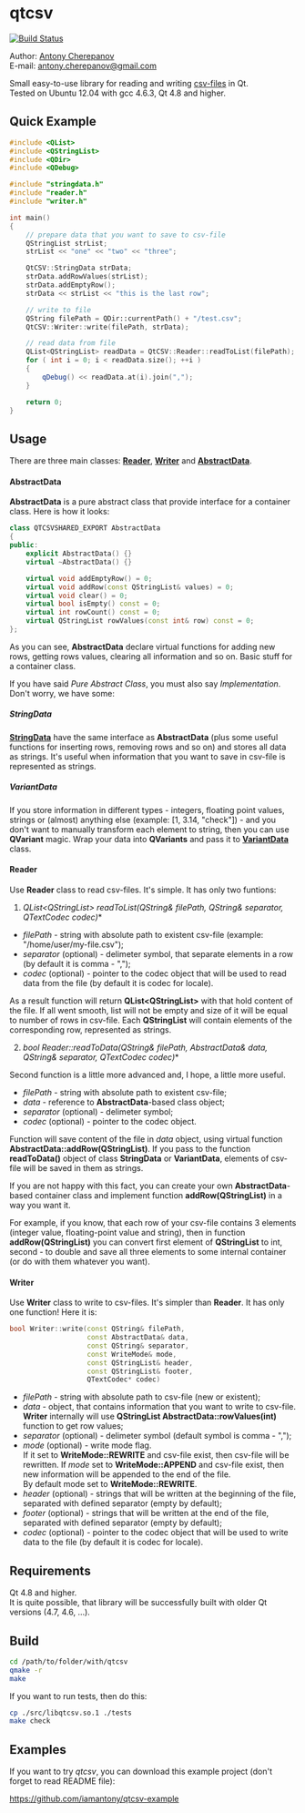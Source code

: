 # qtcsv

[![Build Status](https://travis-ci.org/iamantony/qtcsv.svg?branch=master)](https://travis-ci.org/iamantony/qtcsv)

Author: [Antony Cherepanov][1]  
E-mail: antony.cherepanov@gmail.com

Small easy-to-use library for reading and writing [csv-files][2] in Qt.  
Tested on Ubuntu 12.04 with gcc 4.6.3, Qt 4.8 and higher.

## Quick Example
```cpp
#include <QList>
#include <QStringList>
#include <QDir>
#include <QDebug>

#include "stringdata.h"
#include "reader.h"
#include "writer.h"

int main()
{
    // prepare data that you want to save to csv-file
    QStringList strList;
    strList << "one" << "two" << "three";

    QtCSV::StringData strData;
    strData.addRowValues(strList);
    strData.addEmptyRow();
    strData << strList << "this is the last row";

    // write to file
    QString filePath = QDir::currentPath() + "/test.csv";
    QtCSV::Writer::write(filePath, strData);

    // read data from file
    QList<QStringList> readData = QtCSV::Reader::readToList(filePath);
    for ( int i = 0; i < readData.size(); ++i )
    {
        qDebug() << readData.at(i).join(",");
    }

    return 0;
}
```

## Usage
There are three main classes: **[Reader][3]**, **[Writer][4]** and
**[AbstractData][5]**.

#### AbstractData
**AbstractData** is a pure abstract class that provide interface for a
container class. Here is how it looks:

```cpp
class QTCSVSHARED_EXPORT AbstractData
{
public:
    explicit AbstractData() {}
    virtual ~AbstractData() {}

    virtual void addEmptyRow() = 0;
    virtual void addRow(const QStringList& values) = 0;
    virtual void clear() = 0;
    virtual bool isEmpty() const = 0;
    virtual int rowCount() const = 0;
    virtual QStringList rowValues(const int& row) const = 0;
};
```

As you can see, **AbstractData** declare virtual functions for adding new rows,
getting rows values, clearing all information and so on. Basic stuff for a
container class.

If you have said *Pure Abstract Class*, you must also say *Implementation*.
Don't worry, we have some:

##### StringData
**[StringData][6]** have the same interface as **AbstractData** (plus some useful
functions for inserting rows, removing rows and so on) and stores
all data as strings. It's useful when information that you want to save
in csv-file is represented as strings.

##### VariantData
If you store information in different types - integers, floating point
values, strings or (almost) anything else (example: [1, 3.14, "check"]) -
and you don't want to manually transform each element to string, then you
can use **QVariant** magic. Wrap your data into **QVariants** and pass it to
**[VariantData][7]** class.

#### Reader
Use **Reader** class to read csv-files. It's simple. It has only two funtions:

1. **QList\<QStringList\> readToList(QString& filePath, QString& separator, QTextCodec* codec)**

  - *filePath* - string with absolute path to existent csv-file 
  (example: "/home/user/my-file.csv");  
  - *separator* (optional) - delimeter symbol, that separate elements 
  in a row (by default it is comma - ",");  
  - *codec* (optional) - pointer to the codec object that will be used 
  to read data from the file (by default it is codec for locale).  
    
  As a result function will return **QList\<QStringList\>** with
  that hold content of the file. If all went smooth, list will not be 
  empty and size of it will be equal to number of rows in csv-file. Each
  **QStringList** will contain elements of the corresponding row, 
  represented as strings.

2. **bool Reader::readToData(QString& filePath, AbstractData& data, QString& separator, QTextCodec* codec)**

  Second function is a little more advanced and, I hope, a little more useful.
    
  - *filePath* - string with absolute path to existent csv-file;  
  - *data* - reference to **AbstractData**-based class object;  
  - *separator* (optional) - delimeter symbol;  
  - *codec* (optional) - pointer to the codec object.  

  Function will save content of the file in *data* object, using virtual 
  function **AbstractData::addRow(QStringList)**. If you pass to the 
  function **readToData()** object of class **StringData** or 
  **VariantData**, elements of csv-file will be saved in them as strings.
    
  If you are not happy with this fact, you can create your own
  **AbstractData**-based container class and implement function
  **addRow(QStringList)** in a way you want it.
    
  For example, if you know, that each row of your csv-file contains 3 elements
  (integer value, floating-point value and string), then in function
  **addRow(QStringList)** you can convert first element of **QStringList**
  to int, second - to double and save all three elements to some 
  internal container (or do with them whatever you want).

#### Writer
Use **Writer** class to write to csv-files. It's simpler than **Reader**. It has
only one function! Here it is:

```cpp
bool Writer::write(const QString& filePath,
                   const AbstractData& data,
                   const QString& separator,
                   const WriteMode& mode,
                   const QStringList& header,
                   const QStringList& footer,
                   QTextCodec* codec)
```

- *filePath* - string with absolute path to csv-file (new or existent);
- *data* - object, that contains information that you want to write to csv-file.  
**Writer** internally will use **QStringList AbstractData::rowValues(int)**
function to get row values;
- *separator* (optional) - delimeter symbol (default symbol is comma - ",");
- *mode* (optional) - write mode flag.  
If it set to **WriteMode::REWRITE** and csv-file exist, then csv-file will be
rewritten. If *mode* set to **WriteMode::APPEND** and csv-file exist, then new
information will be appended to the end of the file.  
By default mode set to **WriteMode::REWRITE**.
- *header* (optional) - strings that will be written at the beginning of the file, separated
with defined separator (empty by default);
- *footer* (optional) - strings that will be written at the end of the file, separated
with defined separator (empty by default);
- *codec* (optional) - pointer to the codec object that will be used 
to write data to the file (by default it is codec for locale).

## Requirements
Qt 4.8 and higher.  
It is quite possible, that library will be successfully built with older Qt
versions (4.7, 4.6, ...).

## Build
```bash
cd /path/to/folder/with/qtcsv
qmake -r
make
```

If you want to run tests, then do this:
```bash
cp ./src/libqtcsv.so.1 ./tests
make check
```

## Examples
If you want to try *qtcsv*, you can download this example project
(don't forget to read README file):

https://github.com/iamantony/qtcsv-example

[1]: https://github.com/iamantony
[2]: http://en.wikipedia.org/wiki/Comma-separated_values
[3]: https://github.com/iamantony/qtcsv/blob/master/src/include/reader.h
[4]: https://github.com/iamantony/qtcsv/blob/master/src/include/writer.h
[5]: https://github.com/iamantony/qtcsv/blob/master/src/include/abstractdata.h
[6]: https://github.com/iamantony/qtcsv/blob/master/src/include/stringdata.h
[7]: https://github.com/iamantony/qtcsv/blob/master/src/include/variantdata.h
